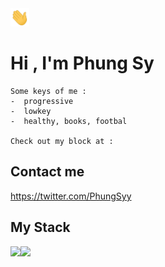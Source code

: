 <img src="https://raw.githubusercontent.com/ABSphreak/ABSphreak/master/gifs/Hi.gif" width="30px">

# Hi , I'm Phung Sy
    Some keys of me : 
    -  progressive
    -  lowkey
    -  healthy, books, footbal 
    
    Check out my block at : 


## Contact me

https://twitter.com/PhungSyy

## My Stack

<a href="https://cuthanh.com"><img height="150px" src="https://github-readme-stats.vercel.app/api?username=phungvansyhb&show_icons=true&hide_title=true&hide_border=true&theme=graywhite" /><img height="150px" src="https://github-readme-stats.vercel.app/api/top-langs/?username=thanhlmm&show_icons=true&layout=compact&langs_count=6&hide_title=true&hide_border=true&theme=graywhite" /></a>
